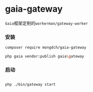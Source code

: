 # gaia-gateway

`Gaia`框架定制的`workerman/gateway-worker`

### 安装

```bash
composer require mongdch/gaia-gateway

php gaia vendor:publish gaia\gateway
```

### 启动

```bash

php ./bin/gateway start
